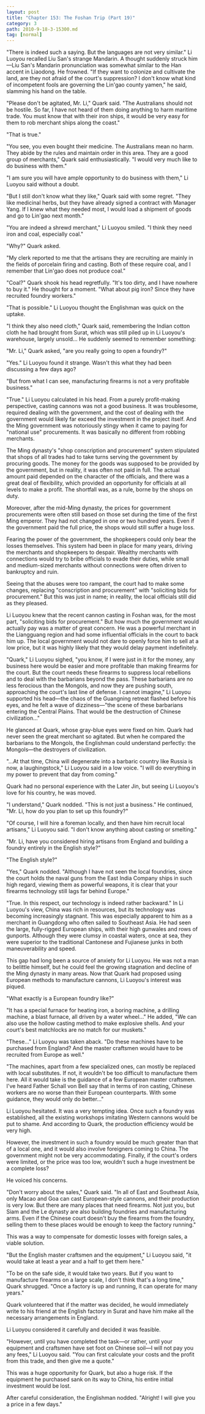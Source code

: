 ```yaml
---
layout: post
title: "Chapter 153: The Foshan Trip (Part 19)"
category: 3
path: 2010-9-18-3-15300.md
tag: [normal]
---
```


"There is indeed such a saying. But the languages are not very similar." Li Luoyou recalled Liu San's strange Mandarin. A thought suddenly struck him—Liu San's Mandarin pronunciation was somewhat similar to the Han accent in Liaodong. He frowned. "If they want to colonize and cultivate the land, are they not afraid of the court's suppression? I don't know what kind of incompetent fools are governing the Lin'gao county yamen," he said, slamming his hand on the table.

"Please don't be agitated, Mr. Li," Quark said. "The Australians should not be hostile. So far, I have not heard of them doing anything to harm maritime trade. You must know that with their iron ships, it would be very easy for them to rob merchant ships along the coast."

"That is true."

"You see, you even bought their medicine. The Australians mean no harm. They abide by the rules and maintain order in this area. They are a good group of merchants," Quark said enthusiastically. "I would very much like to do business with them."

"I am sure you will have ample opportunity to do business with them," Li Luoyou said without a doubt.

"But I still don't know what they like," Quark said with some regret. "They like medicinal herbs, but they have already signed a contract with Manager Yang. If I knew what they needed most, I would load a shipment of goods and go to Lin'gao next month."

"You are indeed a shrewd merchant," Li Luoyou smiled. "I think they need iron and coal, especially coal."

"Why?" Quark asked.

"My clerk reported to me that the artisans they are recruiting are mainly in the fields of porcelain firing and casting. Both of these require coal, and I remember that Lin'gao does not produce coal."

"Coal?" Quark shook his head regretfully. "It's too dirty, and I have nowhere to buy it." He thought for a moment. "What about pig iron? Since they have recruited foundry workers."

"That is possible." Li Luoyou thought the Englishman was quick on the uptake.

"I think they also need cloth," Quark said, remembering the Indian cotton cloth he had brought from Surat, which was still piled up in Li Luoyou's warehouse, largely unsold... He suddenly seemed to remember something:

"Mr. Li," Quark asked, "are you really going to open a foundry?"

"Yes." Li Luoyou found it strange. Wasn't this what they had been discussing a few days ago?

"But from what I can see, manufacturing firearms is not a very profitable business."

"True." Li Luoyou calculated in his head. From a purely profit-making perspective, casting cannons was not a good business. It was troublesome, required dealing with the government, and the cost of dealing with the government would likely far exceed the investment in the project itself. And the Ming government was notoriously stingy when it came to paying for "national use" procurements. It was basically no different from robbing merchants.

The Ming dynasty's "shop conscription and procurement" system stipulated that shops of all trades had to take turns serving the government by procuring goods. The money for the goods was supposed to be provided by the government, but in reality, it was often not paid in full. The actual amount paid depended on the character of the officials, and there was a great deal of flexibility, which provided an opportunity for officials at all levels to make a profit. The shortfall was, as a rule, borne by the shops on duty.

Moreover, after the mid-Ming dynasty, the prices for government procurements were often still based on those set during the time of the first Ming emperor. They had not changed in one or two hundred years. Even if the government paid the full price, the shops would still suffer a huge loss.

Fearing the power of the government, the shopkeepers could only bear the losses themselves. This system had been in place for many years, driving the merchants and shopkeepers to despair. Wealthy merchants with connections would try to bribe officials to evade their duties, while small and medium-sized merchants without connections were often driven to bankruptcy and ruin.

Seeing that the abuses were too rampant, the court had to make some changes, replacing "conscription and procurement" with "soliciting bids for procurement." But this was just in name; in reality, the local officials still did as they pleased.

Li Luoyou knew that the recent cannon casting in Foshan was, for the most part, "soliciting bids for procurement." But how much the government would actually pay was a matter of great concern. He was a powerful merchant in the Liangguang region and had some influential officials in the court to back him up. The local government would not dare to openly force him to sell at a low price, but it was highly likely that they would delay payment indefinitely.

"Quark," Li Luoyou sighed, "you know, if I were just in it for the money, any business here would be easier and more profitable than making firearms for the court. But the court needs these firearms to suppress local rebellions and to deal with the barbarians beyond the pass. These barbarians are no less ferocious than the Mongols, and now they are pushing south, approaching the court's last line of defense. I cannot imagine," Li Luoyou supported his head—the chaos of the Guangning retreat flashed before his eyes, and he felt a wave of dizziness—"the scene of these barbarians entering the Central Plains. That would be the destruction of Chinese civilization..."

He glanced at Quark, whose gray-blue eyes were fixed on him. Quark had never seen the great merchant so agitated. But when he compared the barbarians to the Mongols, the Englishman could understand perfectly: the Mongols—the destroyers of civilization.

"...At that time, China will degenerate into a barbaric country like Russia is now, a laughingstock," Li Luoyou said in a low voice. "I will do everything in my power to prevent that day from coming."

Quark had no personal experience with the Later Jin, but seeing Li Luoyou's love for his country, he was moved.

"I understand," Quark nodded. "This is not just a business." He continued, "Mr. Li, how do you plan to set up this foundry?"

"Of course, I will hire a foreman locally, and then have him recruit local artisans," Li Luoyou said. "I don't know anything about casting or smelting."

"Mr. Li, have you considered hiring artisans from England and building a foundry entirely in the English style?"

"The English style?"

"Yes," Quark nodded. "Although I have not seen the local foundries, since the court holds the naval guns from the East India Company ships in such high regard, viewing them as powerful weapons, it is clear that your firearms technology still lags far behind Europe."

"True. In this respect, our technology is indeed rather backward." In Li Luoyou's view, China was rich in resources, but its technology was becoming increasingly stagnant. This was especially apparent to him as a merchant in Guangdong who often sailed to Southeast Asia. He had seen the large, fully-rigged European ships, with their high gunwales and rows of gunports. Although they were clumsy in coastal waters, once at sea, they were superior to the traditional Cantonese and Fujianese junks in both maneuverability and speed.

This gap had long been a source of anxiety for Li Luoyou. He was not a man to belittle himself, but he could feel the growing stagnation and decline of the Ming dynasty in many areas. Now that Quark had proposed using European methods to manufacture cannons, Li Luoyou's interest was piqued.

"What exactly is a European foundry like?"

"It has a special furnace for heating iron, a boring machine, a drilling machine, a blast furnace, all driven by a water wheel..." He added, "We can also use the hollow casting method to make explosive shells. And your court's best matchlocks are no match for our muskets."

"These..." Li Luoyou was taken aback. "Do these machines have to be purchased from England? And the master craftsmen would have to be recruited from Europe as well."

"The machines, apart from a few specialized ones, can mostly be replaced with local substitutes. If not, it wouldn't be too difficult to manufacture them here. All it would take is the guidance of a few European master craftsmen. I've heard Father Schall von Bell say that in terms of iron casting, Chinese workers are no worse than their European counterparts. With some guidance, they would only do better..."

Li Luoyou hesitated. It was a very tempting idea. Once such a foundry was established, all the existing workshops imitating Western cannons would be put to shame. And according to Quark, the production efficiency would be very high.

However, the investment in such a foundry would be much greater than that of a local one, and it would also involve foreigners coming to China. The government might not be very accommodating. Finally, if the court's orders were limited, or the price was too low, wouldn't such a huge investment be a complete loss?

He voiced his concerns.

"Don't worry about the sales," Quark said. "In all of East and Southeast Asia, only Macao and Goa can cast European-style cannons, and their production is very low. But there are many places that need firearms. Not just you, but Siam and the Le dynasty are also building foundries and manufacturing arms. Even if the Chinese court doesn't buy the firearms from the foundry, selling them to these places would be enough to keep the factory running."

This was a way to compensate for domestic losses with foreign sales, a viable solution.

"But the English master craftsmen and the equipment," Li Luoyou said, "it would take at least a year and a half to get them here."

"To be on the safe side, it would take two years. But if you want to manufacture firearms on a large scale, I don't think that's a long time," Quark shrugged. "Once a factory is up and running, it can operate for many years."

Quark volunteered that if the matter was decided, he would immediately write to his friend at the English factory in Surat and have him make all the necessary arrangements in England.

Li Luoyou considered it carefully and decided it was feasible.

"However, until you have completed the task—or rather, until your equipment and craftsmen have set foot on Chinese soil—I will not pay you any fees," Li Luoyou said. "You can first calculate your costs and the profit from this trade, and then give me a quote."

This was a huge opportunity for Quark, but also a huge risk. If the equipment he purchased sank on its way to China, his entire initial investment would be lost.

After careful consideration, the Englishman nodded. "Alright! I will give you a price in a few days."